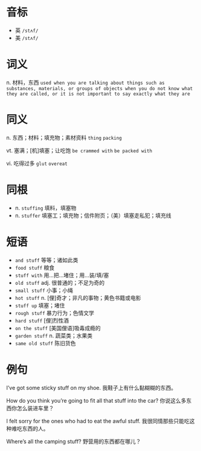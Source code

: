 # 音标

- 英 `/stʌf/`
- 美 `/stʌf/`

# 词义

n. 材料，东西
`used when you are talking about things such as substances, materials, or groups of objects when you do not know what they are called, or it is not important to say exactly what they are`

# 同义

n. 东西；材料；填充物；素材资料
`thing` `packing`

vt. 塞满；[机]填塞；让吃饱
`be crammed with` `be packed with`

vi. 吃得过多
`glut` `overeat`

# 同根

- n. `stuffing` 填料，填塞物
- n. `stuffer` 填塞工；填充物；信件附页；（美）填塞走私犯；填充线

# 短语

- `and stuff` 等等；诸如此类
- `food stuff` 粮食
- `stuff with` 用…把…堵住；用…装/填/塞
- `old stuff` adj. 很普通的；不足为奇的
- `small stuff` 小事；小绳
- `hot stuff` n. [俚]奇才；非凡的事物；黄色书籍或电影
- `stuff up` 填塞；堵住
- `rough stuff` 暴力行为；色情文学
- `hard stuff` [俚]烈性酒
- `on the stuff` [美国俚语]吸毒成瘾的
- `garden stuff` n. 蔬菜类；水果类
- `same old stuff` 陈旧货色

# 例句

I’ve got some sticky stuff on my shoe.
我鞋子上有什么黏糊糊的东西。

How do you think you’re going to fit all that stuff into the car?
你说这么多东西你怎么装进车里？

I felt sorry for the ones who had to eat the awful stuff.
我很同情那些只能吃这种难吃东西的人。

Where’s all the camping stuff?
野营用的东西都在哪儿？


